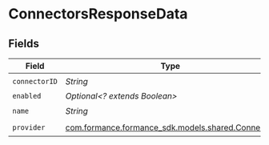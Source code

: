 # ConnectorsResponseData


## Fields

| Field                                                                                 | Type                                                                                  | Required                                                                              | Description                                                                           |
| ------------------------------------------------------------------------------------- | ------------------------------------------------------------------------------------- | ------------------------------------------------------------------------------------- | ------------------------------------------------------------------------------------- |
| `connectorID`                                                                         | *String*                                                                              | :heavy_check_mark:                                                                    | N/A                                                                                   |
| `enabled`                                                                             | *Optional<? extends Boolean>*                                                         | :heavy_minus_sign:                                                                    | N/A                                                                                   |
| `name`                                                                                | *String*                                                                              | :heavy_check_mark:                                                                    | N/A                                                                                   |
| `provider`                                                                            | [com.formance.formance_sdk.models.shared.Connector](../../models/shared/Connector.md) | :heavy_check_mark:                                                                    | N/A                                                                                   |